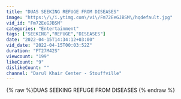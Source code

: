 ```yaml
---
title: "DUAS SEEKING REFUGE FROM DISEASES"
image: "https:\/\/i.ytimg.com\/vi\/Fm72EeGJBSM\/hqdefault.jpg"
vid_id: "Fm72EeGJBSM"
categories: "Entertainment"
tags: ["SEEKING","REFUGE","DISEASES"]
date: "2022-04-15T14:34:12+03:00"
vid_date: "2022-04-15T00:03:52Z"
duration: "PT27M42S"
viewcount: "199"
likeCount: "9"
dislikeCount: ""
channel: "Darul Khair Center - Stouffville"
---
```

{% raw %}DUAS SEEKING REFUGE FROM DISEASES {% endraw %}
